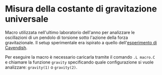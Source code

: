 # Misura della costante di gravitazione universale

Macro utilizzata nell'ultimo laboratorio dell'anno per analizzare le oscillazioni di un pendolo di torsione sotto l'azione della forza gravitazionale. Il setup sperimentale era ispirato a quello dell'[esperimento di Cavendish](https://www.britannica.com/science/Cavendish-experiment).

Per eseguire la macro è necessario caricarla tramite il comando `.L macro.C` e chiamare la funzione `gravity` specificando quale configurazione si vuole analizzare: `gravity(1)` o `gravity(2)`.
